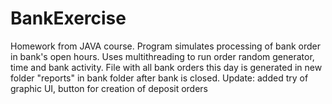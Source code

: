 # BankExercise
Homework from JAVA course. Program simulates processing of
bank order in bank's open hours. Uses multithreading to run order 
random generator, time and bank activity.
File with all bank orders this day is generated in new folder "reports" 
in bank folder after bank is closed.
Update: added try of graphic UI, button for creation of deposit orders